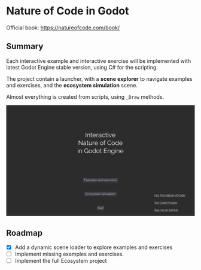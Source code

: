 # Nature of Code in Godot

Official book: https://natureofcode.com/book/

## Summary

Each interactive example and interactive exercise will be implemented with latest Godot Engine stable version, using C# for the scripting.

The project contain a launcher, with a **scene explorer** to navigate examples and exercises, and the **ecosystem simulation** scene.

Almost everything is created from scripts, using `_Draw` methods.

![screen](./docs/screen.gif)

## Roadmap

- [x] Add a dynamic scene loader to explore examples and exercises
- [ ] Implement missing examples and exercises.
- [ ] Implement the full Ecosystem project